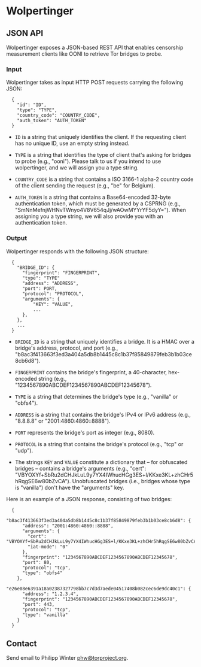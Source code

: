 # Wolpertinger


## JSON API

Wolpertinger exposes a JSON-based REST API that enables censorship measurement
clients like OONI to retrieve Tor bridges to probe.

### Input

Wolpertinger takes as input HTTP POST requests carrying the following JSON:

      {
        "id": "ID",
        "type": "TYPE",
        "country_code": "COUNTRY_CODE",
        "auth_token": "AUTH_TOKEN"
      }

* `ID` is a string that uniquely identifies the client.  If the requesting
  client has no unique ID, use an empty string instead.

* `TYPE` is a string that identifies the type of client that's asking for
  bridges to probe (e.g., "ooni").  Please talk to us if
  you intend to use wolpertinger, and we will assign you a type string.

* `COUNTRY_CODE` is a string that contains a ISO 3166-1 alpha-2 country code of
  the client sending the request (e.g., "be" for Belgium).

* `AUTH_TOKEN` is a string that contains a Base64-encoded 32-byte
  authentication token, which must be generated by a CSPRNG (e.g.,
  "SmNnMefnjWHNvTWnyo4V8V654qJj/wAOwMYYrYF5dyY=").  When assigning you a type
  string, we will also provide you with an authentication token.

### Output

Wolpertinger responds with the following JSON structure:

      {
        "BRIDGE_ID": {
          "fingerprint": "FINGERPRINT",
          "type": "TYPE"
          "address": "ADDRESS",
          "port": PORT,
          "protocol": "PROTOCOL",
          "arguments": {
              "KEY": "VALUE",
              ...
          },
        },
        ...
      }

* `BRIDGE_ID` is a string that uniquely identifies a bridge.  It is a HMAC over
  a bridge's address, protocol, and port (e.g.,
  "b8ac3f413663f3ed3a404a5db8b1445c8c1b37f85849879feb3b1b03ce8cb6d8").

* `FINGERPRINT` contains the bridge's fingerprint, a 40-character, hex-encoded
  string (e.g., "1234567890ABCDEF1234567890ABCDEF12345678").

* `TYPE` is a string that determines the bridge's type (e.g., "vanilla" or
  "obfs4").

* `ADDRESS` is a string that contains the bridge's IPv4 or IPv6 address (e.g.,
  "8.8.8.8" or "2001:4860:4860::8888").

* `PORT` represents the bridge's port as integer (e.g., 8080).

* `PROTOCOL` is a string that contains the bridge's protocol (e.g., "tcp" or
  "udp").

* The strings `KEY` and `VALUE` constitute a dictionary that – for obfuscated
  bridges – contains a bridge's arguments (e.g., "cert":
  "VBYOXYf+SbRu2dCHJkLuL9y7YX4IWhucHGg3ES+l/KKxe3KL+zhCHr5hRqgSE6w80bZvCA").
  Unobfuscated bridges (i.e., bridges whose type is "vanilla") don't have the
  "arguments" key.

Here is an example of a JSON response, consisting of two bridges:

      {
        "b8ac3f413663f3ed3a404a5db8b1445c8c1b37f85849879feb3b1b03ce8cb6d8": {
          "address": "2001:4860:4860::8888",
          "arguments": {
            "cert": "VBYOXYf+SbRu2dCHJkLuL9y7YX4IWhucHGg3ES+l/KKxe3KL+zhCHr5hRqgSE6w80bZvCA",
            "iat-mode": "0"
          },
          "fingerprint": "1234567890ABCDEF1234567890ABCDEF12345678",
          "port": 80,
          "protocol": "tcp",
          "type": "obfs4"
        },
        "e26e08e6391a18a02387327798bb7c7d3d7aede04517408b082cec6de9dc40c1": {
          "address": "1.2.3.4",
          "fingerprint": "1234567890ABCDEF1234567890ABCDEF12345678",
          "port": 443,
          "protocol": "tcp",
          "type": "vanilla"
        }
      }

## Contact

Send email to Philipp Winter <phw@torproject.org>.
